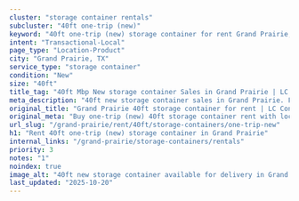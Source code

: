 ```yaml
---
cluster: "storage container rentals"
subcluster: "40ft one-trip (new)"
keyword: "40ft one-trip (new) storage container for rent Grand Prairie, TX"
intent: "Transactional-Local"
page_type: "Location-Product"
city: "Grand Prairie, TX"
service_type: "storage container"
condition: "New"
size: "40ft"
title_tag: "40ft Mbp New storage container Sales in Grand Prairie | LC Container"
meta_description: "40ft new storage container sales in Grand Prairie. Fast delivery, competitive pricing. Serving storage containers area. Quote ID: UFV. Call (214) 524-4168 for your free quote today."
original_title: "Grand Prairie 40ft storage container for rent | LC Container"
original_meta: "Buy one-trip (new) 40ft storage container rent with local delivery in Grand Prairie, TX. LC Container — local Since 2003. Request a fast quote today."
url_slug: "/grand-prairie/rent/40ft/storage-containers/one-trip-new"
h1: "Rent 40ft one-trip (new) storage container in Grand Prairie"
internal_links: "/grand-prairie/storage-containers/rentals"
priority: 3
notes: "1"
noindex: true
image_alt: "40ft new storage container available for delivery in Grand Prairie"
last_updated: "2025-10-20"
---
```


<!-- TODO: Add unique city/inventory copy, images, and internal links here. -->
